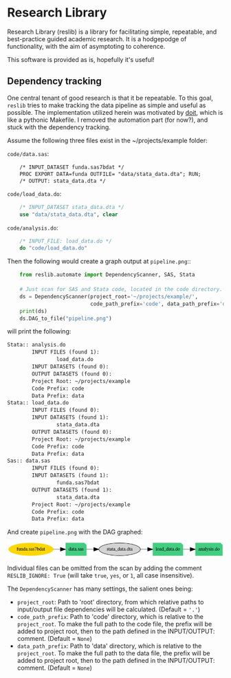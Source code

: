 # Research Library

Research Library (reslib) is a library for facilitating simple, repeatable, and best-practice guided academic research.
It is a hodgepodge of functionality, with the aim of asymptoting to coherence.

This software is provided as is, hopefully it's useful!


## Dependency tracking
One central tenant of good research is that it be repeatable.
To this goal, `reslib` tries to make tracking the data pipeline as simple and useful as possible.
The implementation utilized herein was motivated by [doit](https://pydoit.org/usecases.html), which is like a pythonic Makefile.
I removed the automation part (for now?), and stuck with the dependency tracking.


Assume the following three files exist in the ~/projects/example folder:

``code/data.sas``:

```sas
    /* INPUT_DATASET funda.sas7bdat */
    PROC EXPORT DATA=funda OUTFILE= "data/stata_data.dta"; RUN;
    /* OUTPUT: stata_data.dta */
```

``code/load_data.do``:

```stata
    /* INPUT_DATASET stata_data.dta */
    use "data/stata_data.dta", clear
```

``code/analysis.do``:

```stata
    /* INPUT_FILE: load_data.do */
    do "code/load_data.do"
```

Then the following would create a graph output at ``pipeline.png``::

```python
    from reslib.automate import DependencyScanner, SAS, Stata

    # Just scan for SAS and Stata code, located in the code directory.
    ds = DependencyScanner(project_root='~/projects/example/',
                           code_path_prefix='code', data_path_prefix='data')
    print(ds)
    ds.DAG_to_file("pipeline.png")
```

will print the following:

```txt
Stata:: analysis.do
        INPUT FILES (found 1):
                load_data.do
        INPUT DATASETS (found 0):
        OUTPUT DATASETS (found 0):
        Project Root: ~/projects/example
        Code Prefix: code
        Data Prefix: data
Stata:: load_data.do
        INPUT FILES (found 0):
        INPUT DATASETS (found 1):
                stata_data.dta
        OUTPUT DATASETS (found 0):
        Project Root: ~/projects/example
        Code Prefix: code
        Data Prefix: data
Sas:: data.sas
        INPUT FILES (found 0):
        INPUT DATASETS (found 1):
                funda.sas7bdat
        OUTPUT DATASETS (found 1):
                stata_data.dta
        Project Root: ~/projects/example
        Code Prefix: code
        Data Prefix: data
```

And create ``pipeline.png`` with the DAG graphed:

![pipeline.png](docs/_static/pipeline.png)


Individual files can be omitted from the scan by adding the comment
``RESLIB_IGNORE: True`` (will take ``true``, ``yes``, or ``1``, all case insensitive).


The ``DependencyScanner`` has many settings, the salient ones being:

  - `project_root`: Path to 'root' directory, from which relative paths to input/output file dependencies will be calculated. (Default = ``'.'``)
  - `code_path_prefix`: Path to 'code' directory, which is relative to the `project_root`. To make the full path to the code file, the prefix will be added to project root, then to the path defined in the INPUT/OUTPUT: comment. (Default = ``None``)
  - `data_path_prefix`: Path to 'data' directory, which is relative to the `project_root`. To make the full path to the data file, the prefix will be added to project root, then to the path defined in the INPUT/OUTPUT: comment. (Default = ``None``)
